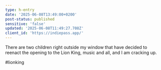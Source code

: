 ```yaml
---
type: h-entry
date: '2025-06-08T13:49:00+0200'
post-status: published
sensitive: 'false'
updated: '2025-06-08T11:49:27.708Z'
client_id: 'https://indiepass.app/'
---
```

There are two children right outside my window that have decided to reenact the opening to the Lion King, music and all, and I am cracking up. 

#lionking
